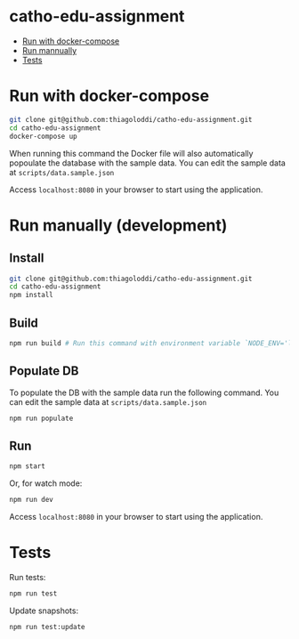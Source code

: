 # catho-edu-assignment

- [Run with docker-compose](#run-with-docker-compose)
- [Run mannually](#run-manually-(development))
- [Tests](#tests)

# Run with docker-compose
```bash
git clone git@github.com:thiagoloddi/catho-edu-assignment.git
cd catho-edu-assignment
docker-compose up
```

When running this command the Docker file will also automatically popoulate the database with the sample data. You can edit the sample data at `scripts/data.sample.json`

Access `localhost:8080` in your browser to start using the application.

# Run manually (development)

## Install
```bash
git clone git@github.com:thiagoloddi/catho-edu-assignment.git
cd catho-edu-assignment
npm install
```

## Build
```bash
npm run build # Run this command with environment variable `NODE_ENV='local'` to run in watch mode.
```

## Populate DB
To populate the DB with the sample data run the following command. You can edit the sample data at `scripts/data.sample.json`
```bash
npm run populate
```


## Run
```bash
npm start
```

Or, for watch mode:
```bash
npm run dev
```

Access `localhost:8080` in your browser to start using the application.

# Tests
Run tests:
```bash
npm run test
```

Update snapshots:
```bash
npm run test:update
```